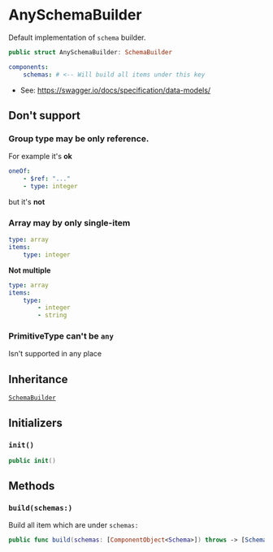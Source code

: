 # AnySchemaBuilder

Default implementation of `schema` builder.

``` swift
public struct AnySchemaBuilder: SchemaBuilder
```

``` YAML
components:
    schemas: # <-- Will build all items under this key
```

  - See: https://swagger.io/docs/specification/data-models/

> 

## Don't support

### Group type may be only reference.

For example it's **ok**

``` YAML
oneOf:
    - $ref: "..."
    - type: integer
```

but it's **not**

### Array may by only single-item

``` YAML
type: array
items:
    type: integer
```

**Not multiple**

``` YAML
type: array
items:
    type:
        - integer
        - string
```

### PrimitiveType can't be `any`

Isn't supported in any place

## Inheritance

[`SchemaBuilder`](./SchemaBuilder)

## Initializers

### `init()`

``` swift
public init()
```

## Methods

### `build(schemas:)`

Build all item which are under `schemas:​`

``` swift
public func build(schemas: [ComponentObject<Schema>]) throws -> [SchemaObjectNode]
```
